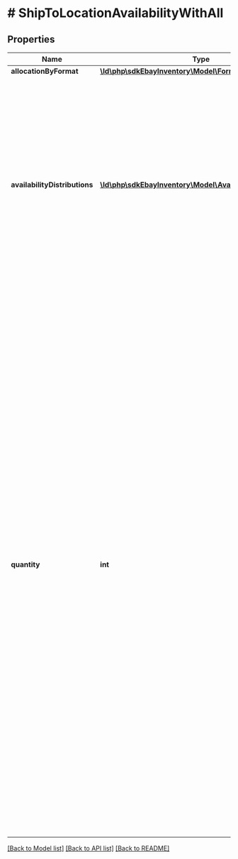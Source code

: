 # # ShipToLocationAvailabilityWithAll

## Properties

Name | Type | Description | Notes
------------ | ------------- | ------------- | -------------
**allocationByFormat** | [**\ld\php\sdkEbayInventory\Model\FormatAllocation**](FormatAllocation.md) |  | [optional]
**availabilityDistributions** | [**\ld\php\sdkEbayInventory\Model\AvailabilityDistribution[]**](AvailabilityDistribution.md) | This container is used to set the available quantity of the inventory item at one or more warehouse locations.&lt;br /&gt;&lt;br /&gt; This container will be returned if the available quantity is set for one or more inventory locations. | [optional]
**quantity** | **int** | This container is used to set the total &#39;ship-to-home&#39; quantity of the inventory item that will be available for purchase through one or more published offers. This container is not immediately required, but &#39;ship-to-home&#39; quantity must be set before an offer of the inventory item can be published.&lt;br/&gt;&lt;br/&gt;If an existing inventory item is being updated, and the &#39;ship-to-home&#39; quantity already exists for the inventory item record, this container should be included again, even if the value is not changing, or the available quantity data will be lost. | [optional]

[[Back to Model list]](../../README.md#models) [[Back to API list]](../../README.md#endpoints) [[Back to README]](../../README.md)
